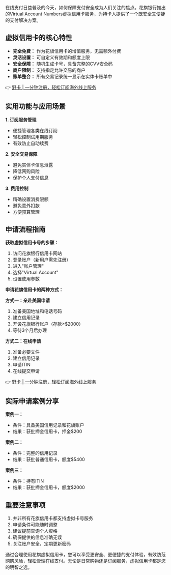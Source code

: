 在线支付日益普及的今天，如何保障支付安全成为人们关注的焦点。花旗银行推出的Virtual Account Numbers虚拟信用卡服务，为持卡人提供了一个既安全又便捷的支付解决方案。

## 虚拟信用卡的核心特性

* **完全免费：** 作为花旗信用卡的增值服务，无需额外付费
* **灵活设置：** 可自定义有效期和额度上限
* **安全保障：** 随机生成卡号，具备完整的CVV安全码
* **商户限制：** 支持指定允许交易的商户
* **账单整合：** 所有交易记录统一显示在实体卡账单中

👉 [野卡 | 一分钟注册，轻松订阅海外线上服务](https://bit.ly/bewildcard)

## 实用功能与应用场景

**1. 订阅服务管理**
- 便捷管理各类在线订阅
- 轻松控制试用期服务
- 有效防止自动续费

**2. 安全交易保障**
- 避免实体卡信息泄露
- 降低网购风险
- 保护个人支付信息

**3. 费用控制**
- 精确设置消费限额
- 避免意外扣款
- 方便预算管理

## 申请流程指南

**获取虚拟信用卡号的步骤：**

1. 访问花旗银行信用卡网站
2. 登录账户（新用户需先注册）
3. 进入"账户管理"
4. 选择"Virtual Account"
5. 设置使用参数

**申请花旗信用卡的两种方式：**

**方式一：亲赴美国申请**
1. 准备美国地址和电话号码
2. 建立信用记录
3. 开设花旗银行账户（存款≥$2000）
4. 等待3个月后办理

**方式二：在线申请**
1. 准备必要文件
2. 建立信用记录
3. 申请ITIN
4. 在线提交申请

👉 [野卡 | 一分钟注册，轻松订阅海外线上服务](https://bit.ly/bewildcard)

## 实际申请案例分享

**案例一：** 
- 条件：具备美国信用记录和花旗账户
- 结果：获批押金信用卡，押金$200

**案例二：**
- 条件：完整的信用记录
- 结果：获批普通信用卡，额度$5400

**案例三：**
- 条件：持有ITIN
- 结果：获批押金信用卡，额度$2000

## 重要注意事项

1. 并非所有花旗信用卡都支持虚拟卡号服务
2. 申请条件可能随时调整
3. 建议提前查询个人资格
4. 确保提供的信息准确无误
5. 关注账户安全，定期更新密码

通过合理使用花旗虚拟信用卡，您可以享受更安全、更便捷的支付体验，有效防范网购风险，轻松管理在线支付。无论是日常购物还是订阅服务，虚拟信用卡都是您的明智之选。